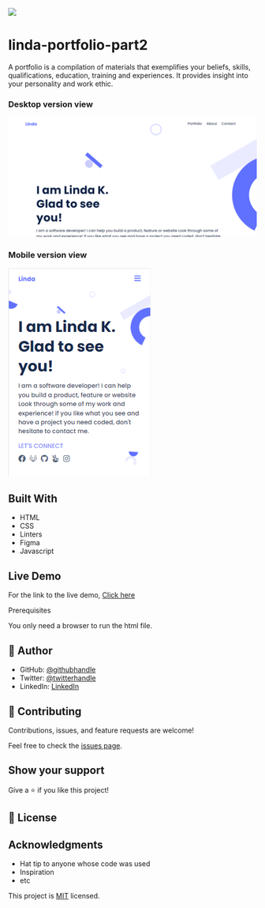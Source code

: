 ![](https://img.shields.io/badge/Microverse-blueviolet)

# linda-portfolio-part2
A portfolio is a compilation of materials that exemplifies your beliefs, skills, qualifications, education, training and experiences. It provides insight into your personality and work ethic. 

### Desktop version view
![screenshot](/images/dess.png)

### Mobile version view
![screenshot](./mobile.png)

## Built With

- HTML
- CSS
- Linters
- Figma
- Javascript

## Live Demo

For the link to the live demo, [Click here](https://keza681.github.io/Linda-portfolio/)

Prerequisites

You only need a browser to run the html file.


## 👤 Author

- GitHub: [@githubhandle](https://github.com/keza681)
- Twitter: [@twitterhandle](https://twitter.com/LKeza19)
- LinkedIn: [LinkedIn](https://www.linkedin.com/in/linda-keza/)

## 🤝 Contributing

Contributions, issues, and feature requests are welcome!

Feel free to check the [issues page](../../issues/).

## Show your support

Give a ⭐️ if you like this project!

## 📝 License

## Acknowledgments

- Hat tip to anyone whose code was used
- Inspiration
- etc


This project is [MIT](./MIT.md) licensed.


